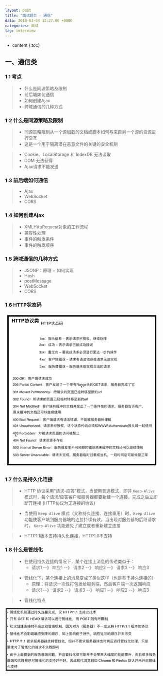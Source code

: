 ```yaml
---
layout: post
title: "面试题目 - 通信"
data: 2018-03-04 12:27:00 +0800
categories: 面试
tag: interview
---
```

* content
{:toc}

<!-- more -->



## 一、通信类

### 1.1 考点

> * 什么是同源策略及限制
> * 前后端如何通信
> * 如何创建Ajax
> * 跨域通信的几种方式

### 1.2 什么是同源策略及限制

> * 同源策略限制从一个源加载的文档或脚本如何与来自另一个源的资源进行交互
> * 这是一个用于隔离潜在恶意文件的关键的安全机制

> * Cookie、LocalStorage 和 IndexDB 无法读取
> * DOM 无法获得
> * Ajax请求不能发送

### 1.3 前后端如何通信

> * Ajax
> * WebSocket
> * CORS

### 1.4  如何创建Ajax

> * XMLHttpRequest对象的工作流程
> * 兼容性处理
> * 事件的触发条件
> * 事件的触发顺序

### 1.5 跨域通信的几种方式

> * JSONP：原理 + 如何实现
> * Hash
> * postMessage
> * WebSocket
> * CORS

### 1.6 HTTP状态码

![dom](/styles/images/interview/question/q-14.png)

### 1.7 什么是持久化连接

> * HTTP 协议采用“请求-应答”模式，当使用普通模式，即非 `Keep-Alive`模式时，每个请求/应答客户和服务器都要新建一个连接，完成之后立即断开连接
>   (HTTP协议为无连接的协议)

> * 当使用 `Keep-Alive` 模式（又称持久连接、连接重用）时，`Keep-Alive`功能使客户端到服务器端的连接持续有效，当出现对服务器的后继请求时，
>   `Keep-Alive` 功能避免了建立或者重新建立连接

> * HTTP1.1版本支持持久化连接，HTTP1.0不支持

### 1.8 什么是管线化


> * 在使用持久连接的情况下，某个连接上消息的传递类似于：
>   * 请求1 --》 响应1 --》 请求2 --》 响应2 --》 请求3 --》 响应3

> * 管线化下，某个连接上的消息变成了类似这样（也是基于持久连接的）
>   * 原理：将请求一次性打包发给服务端，然后客户端一次返回响应
>   * 请求1 --》 请求2 --》 请求3 --》 响应1 --》 响应2 --》 响应3

> * 管线化特点

![dom](/styles/images/interview/question/q-15.png)